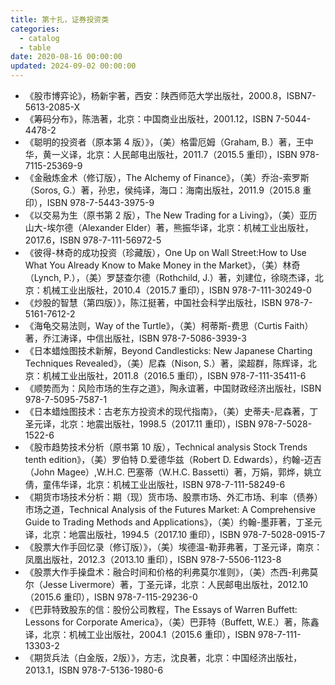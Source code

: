```yaml
---
title: 第十扎，证券投资类
categories:
  - catalog
  - table
date: 2020-08-16 00:00:00
updated: 2024-09-02 00:00:00
---
```


- 《股市博弈论》，杨新宇著，西安：陕西师范大学出版社，2000.8，ISBN7-5613-2085-X
- 《筹码分布》，陈浩著，北京：中国商业出版社，2001.12，ISBN 7-5044-4478-2
- 《聪明的投资者（原本第 4 版）》，（美）格雷厄姆（Graham, B.）著，王中华，黄一义译，北京：人民邮电出版社，2011.7（2015.5 重印），ISBN 978-7115-25369-9
- 《金融炼金术（修订版），The Alchemy of Finance》，（美）乔治-索罗斯（Soros, G.）著，孙忠，侯纯译，海口：海南出版社，2011.9（2015.8 重印），ISBN 978-7-5443-3975-9
- 《以交易为生（原书第 2 版），The New Trading for a Living》，（美）亚历山大-埃尔德（Alexander Elder）著，熊振华译，北京：机械工业出版社，2017.6，ISBN 978-7-111-56972-5
- 《彼得-林奇的成功投资（珍藏版），One Up on Wall Street:How to Use What You Already Know to Make Money in the Market》，（美）林奇（Lynch, P.），（美）罗瑟查尔德（Rothchild, J.）著，刘建位，徐晓杰译，北京：机械工业出版社，2010.4（2015.7 重印），ISBN 978-7-111-30249-0
- 《炒股的智慧（第四版）》，陈江挺著，中国社会科学出版社，ISBN 978-7-5161-7612-2
- 《海龟交易法则，Way of the Turtle》，（美）柯蒂斯-费思（Curtis Faith）著，乔江涛译，中信出版社，ISBN 978-7-5086-3939-3
- 《日本蜡烛图技术新解，Beyond Candlesticks: New Japanese Charting Techniques Revealed》，（美）尼森（Nison, S.）著，梁超群，陈辉译，北京：机械工业出版社，2011.8（2016.5 重印），ISBN 978-7-111-35411-6
- 《顺势而为：风险市场的生存之道》，陶永谊著，中国财政经济出版社，ISBN 978-7-5095-7587-1
- 《日本蜡烛图技术：古老东方投资术的现代指南》，（美）史蒂夫-尼森著，丁圣元译，北京：地震出版社，1998.5（2017.11 重印），ISBN 978-7-5028-1522-6
- 《股市趋势技术分析（原书第 10 版），Technical analysis Stock Trends tenth edition》，（美）罗伯特 D.爱德华兹（Robert D. Edwards），约翰-迈吉（John Magee）,W.H.C. 巴塞蒂（W.H.C. Bassetti）著，万娟，郭烨，姚立倩，童伟华译，北京：机械工业出版社，ISBN 978-7-111-58249-6
- 《期货市场技术分析：期（现）货市场、股票市场、外汇市场、利率（债券）市场之道，Technical Analysis of the Futures Market: A Comprehensive Guide to Trading Methods and Applications》，（美）约翰-墨菲著，丁圣元译，北京：地震出版社，1994.5（2017.10 重印），ISBN 978-7-5028-0915-7
- 《股票大作手回忆录（修订版）》，（美）埃德温-勒菲弗著，丁圣元译，南京：凤凰出版社，2012.3（2013.10 重印），ISBN 978-7-5506-1123-8
- 《股票大作手操盘术：融合时间和价格的利弗莫尔准则》，（美）杰西-利弗莫尔（Jesse Livermore）著，丁圣元译，北京：人民邮电出版社，2012.10（2015.6 重印），ISBN 978-7-115-29236-0
- 《巴菲特致股东的信：股份公司教程，The Essays of Warren Buffett: Lessons for Corporate America》，（美）巴菲特（Buffett, W.E.）著，陈鑫译，北京：机械工业出版社，2004.1（2015.6 重印），ISBN 978-7-111-13303-2
- 《期货兵法（白金版，2版）》，方志，沈良著，北京：中国经济出版社，2013.1，ISBN 978-7-5136-1980-6